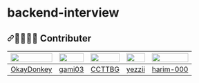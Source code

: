 # backend-interview

<h2 tabindex="-1" dir="auto" class=""><a id="user-content--contributer" class="anchor" aria-hidden="true" href="#-contributer"><svg class="octicon octicon-link" viewBox="0 0 16 16" version="1.1" width="16" height="16" aria-hidden="true"><path d="m7.775 3.275 1.25-1.25a3.5 3.5 0 1 1 4.95 4.95l-2.5 2.5a3.5 3.5 0 0 1-4.95 0 .751.751 0 0 1 .018-1.042.751.751 0 0 1 1.042-.018 1.998 1.998 0 0 0 2.83 0l2.5-2.5a2.002 2.002 0 0 0-2.83-2.83l-1.25 1.25a.751.751 0 0 1-1.042-.018.751.751 0 0 1-.018-1.042Zm-4.69 9.64a1.998 1.998 0 0 0 2.83 0l1.25-1.25a.751.751 0 0 1 1.042.018.751.751 0 0 1 .018 1.042l-1.25 1.25a3.5 3.5 0 1 1-4.95-4.95l2.5-2.5a3.5 3.5 0 0 1 4.95 0 .751.751 0 0 1-.018 1.042.751.751 0 0 1-1.042.018 1.998 1.998 0 0 0-2.83 0l-2.5 2.5a1.998 1.998 0 0 0 0 2.83Z"></path></svg></a><g-emoji class="g-emoji" alias="family_man_woman_boy_boy" fallback-src="https://github.githubassets.com/images/icons/emoji/unicode/1f468-1f469-1f466-1f466.png">👨‍👩‍👦‍👦</g-emoji> Contributer</h2>

<table>
<thead>
<tr>
<th><a target="_blank" rel="noopener noreferrer nofollow" href="https://github.com/OkayDonkey"><img src="https://avatars.githubusercontent.com/u/122771632?v=4" width="100%" style="max-width: 100%;"></a></th>
<th><a target="_blank" rel="noopener noreferrer nofollow" href="https://github.com/gami03"><img src="https://avatars.githubusercontent.com/u/128332485?v=4" width="100%" style="max-width: 100%;"></a></th>
<th><a target="_blank" rel="noopener noreferrer nofollow" href="https://github.com/CCTTBG"><img src=https://avatars.githubusercontent.com/u/126045264?v=4" width="100%" style="max-width: 100%;"></a></th>
<th><a target="_blank" rel="noopener noreferrer nofollow" href="https://github.com/yezzii"><img src="https://avatars.githubusercontent.com/u/118273737?v=4" width="100%" style="max-width: 100%;"></a></th>
<th><a target="_blank" rel="noopener noreferrer nofollow" href="https://github.com/harim-000"><img src="https://avatars.githubusercontent.com/u/81612425?v=4" width="100%" style="max-width: 100%;"></a></th>
</tr>
</thead>
<tbody>
<tr>
<td><a href="https://github.com/OkayDonkey">OkayDonkey</a></td>
<td><a href="https://github.com/gami03">gami03</a></td>
<td><a href="https://github.com/CCTTBG">CCTTBG</a></td>
<td><a href="https://github.com/yezzii">yezzii</a></td>
<td><a href="https://github.com/harim-000">harim-000</a></td>
</tr>
</tbody>
</table>
